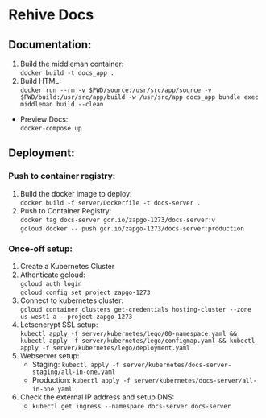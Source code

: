 Rehive Docs
===========
Documentation:
----------
1. Build the middleman container:  
	`docker build -t docs_app .`  
2. Build HTML:  
	`docker run --rm -v $PWD/source:/usr/src/app/source -v $PWD/build:/usr/src/app/build -w /usr/src/app docs_app bundle exec middleman build --clean` 
- Preview Docs:  
	`docker-compose up`  
	
Deployment:
-----------
### Push to container registry:
1. Build the docker image to deploy:  
   `docker build -f server/Dockerfile -t docs-server .`  
2. Push to Container Registry:  
   `docker tag docs-server gcr.io/zapgo-1273/docs-server:v`  
   `gcloud docker -- push gcr.io/zapgo-1273/docs-server:production`  
   
### Once-off setup:
1. Create a Kubernetes Cluster
2. Athenticate gcloud:  
	`gcloud auth login`  
	`gcloud config set project zapgo-1273`  
3. Connect to kubernetes cluster:  
	`gcloud container clusters get-credentials hosting-cluster --zone us-west1-a --project zapgo-1273`  
4. Letsencrypt SSL setup:  
	`kubectl apply -f server/kubernetes/lego/00-namespace.yaml && kubectl apply -f server/kubernetes/lego/configmap.yaml && kubectl apply -f server/kubernetes/lego/deployment.yaml`  
5. Webserver setup:  
   - Staging:
   	  `kubectl apply -f server/kubernetes/docs-server-staging/all-in-one.yaml`  
   	- Production:
     `kubectl apply -f server/kubernetes/docs-server/all-in-one.yaml`. 
6. Check the external IP address and setup DNS:  
   - `kubectl get ingress --namespace docs-server docs-server`  
